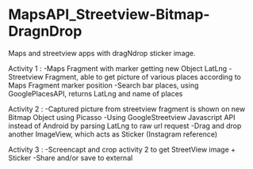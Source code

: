 # MapsAPI_Streetview-Bitmap-DragnDrop
Maps and streetview apps with dragNdrop sticker image.

Activity 1 :
-Maps Fragment with marker getting new Object LatLng
-Streetview Fragment, able to get picture of various places according to Maps Fragment marker position
-Search bar places, using GooglePlacesAPI, returns LatLng and name of places

Activity 2 :
-Captured picture from streetview fragment is shown on new Bitmap Object using Picasso
-Using GoogleStreetview Javascript API instead of Android by parsing LatLng to raw url request
-Drag and drop another ImageView, which acts as Sticker (Instagram reference)

Activity 3 :
-Screencapt and crop activity 2 to get StreetView image + Sticker
-Share and/or save to external


